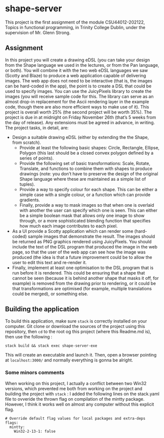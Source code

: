# shape-server

This project is the first assignment of the module CSU44012-202122, Topics in functional programming, in Trinity College Dublin, under the supervision of Mr. Glenn Strong.

## Assignment

In this project you will create a drawing eDSL (you can take your design from the Shape language we used in the lectures, or from the Pan language, or both). You will combine it with the two web eDSL languages we saw (Scotty and Blaze) to produce a web application capable of delivering images. The web app does not need to be interactive (that is, the images can be hard-coded in the app), the point is to create a DSL that could be used to specify images.
You can use the JuicyPixels library to create the images (you will receive sample code for this. The library can serve as an almost drop-in replacement for the Ascii rendering layer in the example code, though there are also more efficient ways to make use of it).
This project is overall worth 25% (the second project will be worth 35%). The project is due in at midnight on Friday November 26th (that’s 5 weeks from the day of release). Any extensions must be agreed in advance, in writing.
The project tasks, in detail, are:
- Design a suitable drawing eDSL (either by extending the the Shape, from scratch).
    - Provide at least the following basic shapes: Circle, Rectangle, Ellipse, Polygon (this last should be a closed convex polygon defined by a series of points).
    - Provide the following set of basic transformations: Scale, Rotate, Translate, and functions to combine them with shapes to produce drawings (note: you don’t have to preserve the design of the original Shape language where these are maintained as a simple list of tuples).
    - Provide a way to specify colour for each shape. This can be either a simple case with a single colour, or a function which can provide gradients.
    - Finally, provide a way to mask images so that when one is overlaid with another the user can specify which one is seen. This can either be a simple boolean mask that allows only one image to show through, or a more sophisticated blending function that specifies how much each image contributes to each pixel.
- As a UI provide a Scotty application which can render some (hard-coded) sample images that demonstrate the result. The images should be returned as PNG graphics rendered using JuicyPixels. You should include the text of the DSL program that produced the image in the web page, so that the user of the web app can see how the image was produced (the idea is that a future improvement could be to allow the user to edit this text and re-render it.
- Finally, implement at least one optimisation to the DSL program that is run before it is rendered. This could be ensuring that a shape that cannot be seen (because it is behind another shape that masks it off, for example) is removed from the drawing prior to rendering, or it could be that transformations are optimised (for example, multiple translations could be merged), or something else.

## Building the application

To build this application, make sure `stack` is correctly installed on your computer. Git clone or download the sources of the project using this repository, then `cd` to the root og this project (where this Readme.md is), then use the following :
```
stack build && stack exec shape-server-exe
```
This will create an executable and launch it. 
Then, open a browser pointing at `localhost:3000/` and normally everything is gonna be alright.

### Some minors comments

When working on this project, I actually a conflict between two Win32 versions, which prevented me both from working on the project and building the project with `stack` : I added the following lines on the stack.yaml file to ovveride the thrown flag on compilation of the mintty package. However, I think it works well on almost any computer without this explicit flag.
```{yaml}
# Override default flag values for local packages and extra-deps
flags:
  mintty:
    Win32-2-13-1: false
```